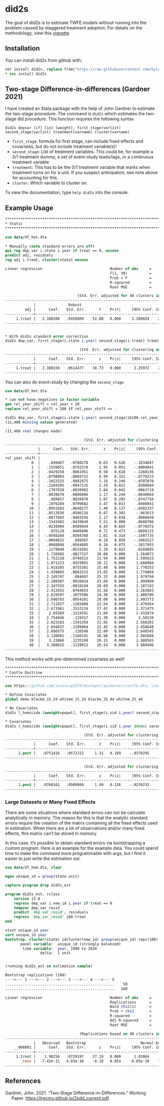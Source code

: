 
# did2s

<!-- badges: start -->
<!-- badges: end -->

The goal of did2s is to estimate TWFE models without running into the
problem caused by staggered treatment adoption. For details on the
methodology, view this
[vignette](http://kylebutts.com/did2s/articles/Two-Stage-Difference-in-Differences.html)

## Installation

You can install did2s from github with:

``` stata
net install did2s, replace from("https://raw.githubusercontent.com/kylebutts/did2s_stata/main/ado/")
* ssc install did2s
```

## Two-stage Difference-in-differences (Gardner 2021)

I have created an Stata package with the help of John Gardner to
estimate the two-stage procedure. The command is `did2s` which estimates
the two-stage did procedure. This function requires the following syntax

`did2s depvar [if] [in] [weight], first_stage(varlist) second_stage(varlist) treatment(varname) cluster(varname)`

-   `first_stage`: formula for first stage, can include fixed effects
    and covariates, but do not include treatment variable(s)!
-   `second_stage`: List of treatment variables. This could be, for
    example a 0/1 treatment dummy, a set of event-study leads/lags, or a
    continuous treatment variable
-   `treatment`: This has to be the 0/1 treatment variable that marks
    when treatment turns on for a unit. If you suspect anticipation, see
    note above for accounting for this.
-   `cluster`: Which variable to cluster on.

To view the documentation, type `help did2s` into the console.

## Example Usage

``` stata
********************************************************************************
* Static
********************************************************************************

use data/df_het.dta
    
* Manually (note standard errors are off)
qui reg dep_var i.state i.year if treat == 0, nocons
predict adj, residuals
reg adj i.treat, cluster(state) nocons

Linear regression                               Number of obs     =     31,000
                                                F(1, 39)          =    2787.70
                                                Prob > F          =     0.0000
                                                R-squared         =     0.3776
                                                Root MSE          =     1.7506

                                 (Std. Err. adjusted for 40 clusters in state)
------------------------------------------------------------------------------
             |               Robust
         adj |      Coef.   Std. Err.      t    P>|t|     [95% Conf. Interval]
-------------+----------------------------------------------------------------
     1.treat |   2.380208   .0450809    52.80   0.000     2.289024    2.471393
------------------------------------------------------------------------------
```

``` stata

* With did2s standard error correction  
did2s dep_var, first_stage(i.state i.year) second_stage(i.treat) treatment(treat) cluster(state)

                                  (Std. Err. adjusted for clustering on state)
------------------------------------------------------------------------------
             |      Coef.   Std. Err.      z    P>|z|     [95% Conf. Interval]
-------------+----------------------------------------------------------------
     1.treat |   2.380156   .0614477    38.73   0.000      2.25972    2.500591
------------------------------------------------------------------------------
```

You can also do event-study by changing the `second_stage`

``` stata
use data/df_het.dta

* can not have negatives in factor variable
gen rel_year_shift = rel_year + 20
replace rel_year_shift = 100 if rel_year_shift == .

did2s dep_var, first_stage(i.state i.year) second_stage(ib100.rel_year_shift) treatment(treat) cluster(state)
(11,408 missing values generated)

(11,408 real changes made)

                                    (Std. Err. adjusted for clustering on state)
--------------------------------------------------------------------------------
               |      Coef.   Std. Err.      z    P>|z|     [95% Conf. Interval]
---------------+----------------------------------------------------------------
rel_year_shift |
            0  |    .049467   .0780278     0.63   0.526    -.1034647    .2023986
            1  |   .1550051   .0793378     1.95   0.051    -.0004941    .3105043
            2  |   .0429258   .0861951     0.50   0.618    -.1260136    .2118651
            3  |   .0798003   .0804722     0.99   0.321    -.0779223     .237523
            4  |   .1023325   .0882875     1.16   0.246    -.0707078    .2753728
            5  |   .2164395   .0947135     2.29   0.022     .0308044    .4020746
            6  |   .1707938   .0838902     2.04   0.042     .0063719    .3352156
            7  |   .0939678   .0806006     1.17   0.244    -.0640064     .251942
            8  |    .089857   .0839978     1.07   0.285    -.0747756    .2544897
            9  |   .1976289   .0799682     2.47   0.013     .0408941    .3543637
           10  |   .0952583   .0640277     1.49   0.137    -.0302337    .2207503
           11  |   .0512636   .0586116     0.87   0.382     -.063613    .1661402
           12  |   .0877603   .0403556     2.17   0.030     .0086649    .1668558
           13  |   .1542402   .0439649     3.51   0.000     .0680706    .2404099
           14  |   .0220904   .0509844     0.43   0.665    -.0778372    .1220181
           15  |    .035128   .0489496     0.72   0.473    -.0608115    .1310675
           16  |  -.0508368   .0504788    -1.01   0.314    -.1497735       .0481
           17  |  -.0094032    .049567    -0.19   0.850    -.1065527    .0877463
           18  |   .0088808   .0564685     0.16   0.875    -.1017955    .1195571
           19  |   .1179048   .0515501     2.29   0.022     .0168685    .2189412
           20  |   1.726992   .0827157    20.88   0.000     1.564872    1.889111
           21  |   1.752138   .0798513    21.94   0.000     1.595633    1.908644
           22  |   1.871223   .0929891    20.12   0.000     1.688968    2.053478
           23  |   1.918305   .0755381    25.40   0.000     1.770253    2.066357
           24  |   1.939803   .0841515    23.05   0.000     1.774869    2.104737
           25  |   2.145797    .084697    25.33   0.000     1.979794      2.3118
           26  |   2.180307   .0920414    23.69   0.000     1.999909    2.360704
           27  |   2.347555   .0818194    28.69   0.000     2.187192    2.507918
           28  |   2.412952   .0764653    31.56   0.000     2.263083    2.562822
           29  |   2.619597   .1075586    24.36   0.000     2.408786    2.830408
           30  |   2.680793   .0954201    28.09   0.000     2.493773    2.867813
           31  |   2.712427   .1203408    22.54   0.000     2.476564    2.948291
           32  |   2.671961   .1533124    17.43   0.000     2.371475    2.972448
           33  |    2.65589   .1224591    21.69   0.000     2.415874    2.895905
           34  |   2.754846    .129317    21.30   0.000      2.50139    3.008303
           35  |   2.823183   .1341359    21.05   0.000     2.560281    3.086084
           36  |   2.694037   .1199964    22.45   0.000     2.458848    2.929225
           37  |   2.896575    .126548    22.89   0.000     2.648545    3.144604
           38  |   3.130081   .1160191    26.98   0.000     2.902688    3.357475
           39  |    3.23066   .1235199    26.15   0.000     2.988565    3.472754
           40  |   3.308015   .1120013    29.54   0.000     3.088496    3.527533
--------------------------------------------------------------------------------
```

This method works with pre-determined covariates as well!

``` stata
********************************************************************************
* Castle Doctrine
********************************************************************************

use https://github.com/scunning1975/mixtape/raw/master/castle.dta, clear

* Define Covariates
global demo blackm_15_24 whitem_15_24 blackm_25_44 whitem_25_44

* No Covariates
did2s l_homicide [aweight=popwt], first_stage(i.sid i.year) second_stage(i.post) treatment(post) cluster(sid)

* Covariates
did2s l_homicide [aweight=popwt], first_stage(i.sid i.year $demo) second_stage(i.post) treatment(post) cluster(sid)

                                    (Std. Err. adjusted for clustering on sid)
------------------------------------------------------------------------------
             |      Coef.   Std. Err.      z    P>|z|     [95% Conf. Interval]
-------------+----------------------------------------------------------------
      1.post |   .0751416   .0572312     1.31   0.189    -.0370295    .1873128
------------------------------------------------------------------------------

                                    (Std. Err. adjusted for clustering on sid)
------------------------------------------------------------------------------
             |      Coef.   Std. Err.      z    P>|z|     [95% Conf. Interval]
-------------+----------------------------------------------------------------
      1.post |   .0760161   .0509904     1.49   0.136    -.0239232    .1759554
------------------------------------------------------------------------------
```

### Large Datasets or Many Fixed Effects

There are some situations where standard errors can not be calculate
analytically in memory. The reason for this is that the analytic
standard errors require the creation of the matrix containing all the
fixed effects used in estimation. When there are a lot of observations
and/or many fixed effects, this matrix can’t be stored in memory.

In this case, it’s possible to obtain standard errors via bootstrapping
a custom program. Here is an example for the example data. You could
spend time to make the command more programmable with args, but I find
it easier to just write the estimation out.

``` stata
use data/df_hom.dta, clear

egen unique_id = group(state unit)

capture program drop did2s_est

program did2s_est, rclass
    version 13.0
    regress dep_var i.new_id i.year if treat == 0
    tempvar dep_var_resid
    predict `dep_var_resid', residuals
    regress `dep_var_resid' ib0.treat
end

xtset unique_id year
sort unique_id year
bootstrap, cluster(state) idcluster(new_id) group(unique_id) reps(100): did2s_est
       panel variable:  unique_id (strongly balanced)
        time variable:  year, 1990 to 2020
                delta:  1 unit


(running did2s_est on estimation sample)

Bootstrap replications (100)
----+--- 1 ---+--- 2 ---+--- 3 ---+--- 4 ---+--- 5 
..................................................    50
..................................................   100

Linear regression                               Number of obs     =     31,000
                                                Replications      =        100
                                                Wald chi2(1)      =     739.20
                                                Prob > chi2       =     0.0000
                                                R-squared         =     0.2279
                                                Adj R-squared     =     0.2278
                                                Root MSE          =     1.7302

                                  (Replications based on 40 clusters in state)
------------------------------------------------------------------------------
             |   Observed   Bootstrap                         Normal-based
    __000001 |      Coef.   Std. Err.      z    P>|z|     [95% Conf. Interval]
-------------+----------------------------------------------------------------
     1.treat |    1.98256   .0729197    27.19   0.000      1.83964     2.12548
       _cons |  -7.42e-11   4.03e-10    -0.18   0.854    -8.65e-10    7.16e-10
------------------------------------------------------------------------------
```

## References

<div id="refs" class="references csl-bib-body hanging-indent">

<div id="ref-Gardner_2021" class="csl-entry">

Gardner, John. 2021. “<span class="nocase">Two-Stage
Difference-in-Differences</span>.” Working Paper.
<https://jrgcmu.github.io/2sdd_current.pdf>.

</div>

</div>
